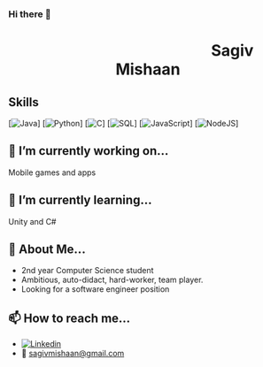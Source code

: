 ### Hi there 👋

<!--
**sagivmis/sagivmis** is a ✨ _special_ ✨ repository because its `README.md` (this file) appears on your GitHub profile.

Here are some ideas to get you started:

-->

<h1 style="text-align:center">&nbsp&nbsp&nbsp&nbsp&nbsp&nbsp&nbsp&nbsp&nbsp&nbsp&nbsp&nbsp&nbsp&nbsp&nbsp&nbsp&nbsp&nbsp&nbsp&nbsp&nbsp&nbsp&nbsp&nbsp&nbsp&nbsp&nbsp&nbsp&nbsp&nbsp&nbsp&nbsp&nbsp&nbsp&nbsp&nbsp&nbsp&nbsp&nbsp&nbsp&nbsp&nbsp&nbsp&nbsp&nbsp Sagiv Mishaan</h1>

## Skills
[![Java](https://img.shields.io/badge/-Java-000?&logo=Java&logoColor=007396)]
[![Python](https://img.icons8.com/color/48/000000/python--v2.png)]
[![C](https://img.shields.io/badge/-C-000?&logo=C)]
[![SQL](https://img.shields.io/badge/-SQL-000?&logo=MySQL&logoColor=4479A1)]
[![JavaScript](https://img.shields.io/badge/-JavaScript-000?&logo=JavaScript&logoColor=ddc508)]
[![NodeJS](https://img.icons8.com/color/48/000000/nodejs.png)]



## 🔭 I’m currently working on...
  Mobile games and apps  
  
## 🌱 I’m currently learning...
  Unity and C#  
  
## 💬 About Me...
  - 2nd year Computer Science student  
  - Ambitious, auto-didact, hard-worker, team player.  
  - Looking for a software engineer position  
  
## 📫 How to reach me...  
  - [![Linkedin](https://img.icons8.com/color/48/000000/linkedin.png)](https://www.linkedin.com/in/sagiv-mishaan-34262a155/)
  - <g-emoji class="g-emoji" alias="incoming_envelope" fallback-src="https://github.githubassets.com/images/icons/emoji/unicode/1f4e8.png">📨</g-emoji> sagivmishaan@gmail.com  
  
